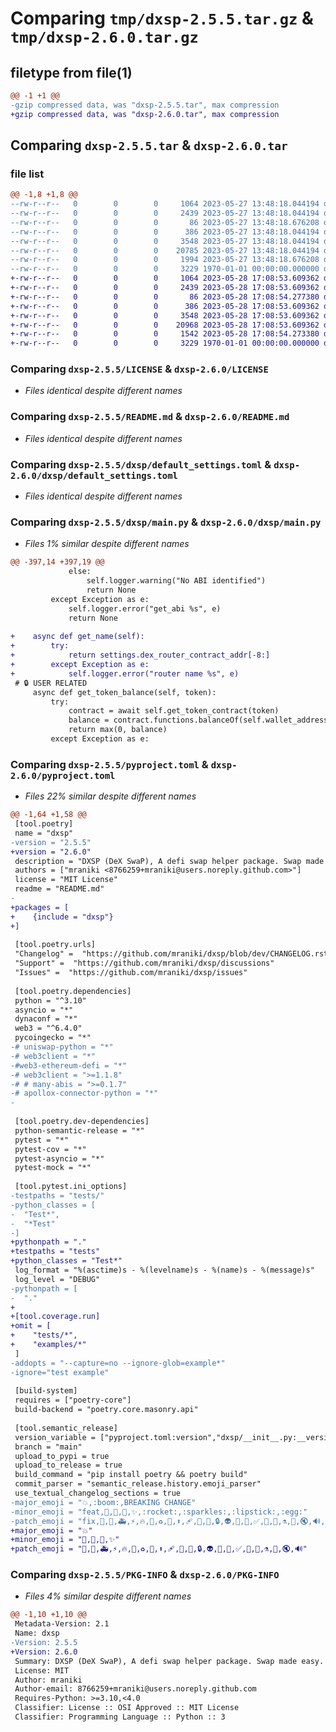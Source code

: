 # Comparing `tmp/dxsp-2.5.5.tar.gz` & `tmp/dxsp-2.6.0.tar.gz`

## filetype from file(1)

```diff
@@ -1 +1 @@
-gzip compressed data, was "dxsp-2.5.5.tar", max compression
+gzip compressed data, was "dxsp-2.6.0.tar", max compression
```

## Comparing `dxsp-2.5.5.tar` & `dxsp-2.6.0.tar`

### file list

```diff
@@ -1,8 +1,8 @@
--rw-r--r--   0        0        0     1064 2023-05-27 13:48:18.044194 dxsp-2.5.5/LICENSE
--rw-r--r--   0        0        0     2439 2023-05-27 13:48:18.044194 dxsp-2.5.5/README.md
--rw-r--r--   0        0        0       86 2023-05-27 13:48:18.676208 dxsp-2.5.5/dxsp/__init__.py
--rw-r--r--   0        0        0      386 2023-05-27 13:48:18.044194 dxsp-2.5.5/dxsp/config.py
--rw-r--r--   0        0        0     3548 2023-05-27 13:48:18.044194 dxsp-2.5.5/dxsp/default_settings.toml
--rw-r--r--   0        0        0    20785 2023-05-27 13:48:18.044194 dxsp-2.5.5/dxsp/main.py
--rw-r--r--   0        0        0     1994 2023-05-27 13:48:18.676208 dxsp-2.5.5/pyproject.toml
--rw-r--r--   0        0        0     3229 1970-01-01 00:00:00.000000 dxsp-2.5.5/PKG-INFO
+-rw-r--r--   0        0        0     1064 2023-05-28 17:08:53.609362 dxsp-2.6.0/LICENSE
+-rw-r--r--   0        0        0     2439 2023-05-28 17:08:53.609362 dxsp-2.6.0/README.md
+-rw-r--r--   0        0        0       86 2023-05-28 17:08:54.277380 dxsp-2.6.0/dxsp/__init__.py
+-rw-r--r--   0        0        0      386 2023-05-28 17:08:53.609362 dxsp-2.6.0/dxsp/config.py
+-rw-r--r--   0        0        0     3548 2023-05-28 17:08:53.609362 dxsp-2.6.0/dxsp/default_settings.toml
+-rw-r--r--   0        0        0    20968 2023-05-28 17:08:53.609362 dxsp-2.6.0/dxsp/main.py
+-rw-r--r--   0        0        0     1542 2023-05-28 17:08:54.273380 dxsp-2.6.0/pyproject.toml
+-rw-r--r--   0        0        0     3229 1970-01-01 00:00:00.000000 dxsp-2.6.0/PKG-INFO
```

### Comparing `dxsp-2.5.5/LICENSE` & `dxsp-2.6.0/LICENSE`

 * *Files identical despite different names*

### Comparing `dxsp-2.5.5/README.md` & `dxsp-2.6.0/README.md`

 * *Files identical despite different names*

### Comparing `dxsp-2.5.5/dxsp/default_settings.toml` & `dxsp-2.6.0/dxsp/default_settings.toml`

 * *Files identical despite different names*

### Comparing `dxsp-2.5.5/dxsp/main.py` & `dxsp-2.6.0/dxsp/main.py`

 * *Files 1% similar despite different names*

```diff
@@ -397,14 +397,19 @@
             else:
                 self.logger.warning("No ABI identified")
                 return None
         except Exception as e:
             self.logger.error("get_abi %s", e)
             return None
 
+    async def get_name(self):
+        try:
+            return settings.dex_router_contract_addr[-8:]
+        except Exception as e:
+            self.logger.error("router name %s", e)
 # 🔒 USER RELATED
     async def get_token_balance(self, token):
         try:
             contract = await self.get_token_contract(token)
             balance = contract.functions.balanceOf(self.wallet_address).call()
             return max(0, balance)
         except Exception as e:
```

### Comparing `dxsp-2.5.5/pyproject.toml` & `dxsp-2.6.0/pyproject.toml`

 * *Files 22% similar despite different names*

```diff
@@ -1,64 +1,58 @@
 [tool.poetry]
 name = "dxsp"
-version = "2.5.5"
+version = "2.6.0"
 description = "DXSP (DeX SwaP), A defi swap helper package. Swap made easy."
 authors = ["mraniki <8766259+mraniki@users.noreply.github.com>"]
 license = "MIT License"
 readme = "README.md"
-
+packages = [
+    {include = "dxsp"}
+]
 
 [tool.poetry.urls]
 "Changelog" =  "https://github.com/mraniki/dxsp/blob/dev/CHANGELOG.rst"
 "Support" =  "https://github.com/mraniki/dxsp/discussions"
 "Issues" =  "https://github.com/mraniki/dxsp/issues"
 
 [tool.poetry.dependencies]
 python = "^3.10"
 asyncio = "*"
 dynaconf = "*"
 web3 = "^6.4.0"
 pycoingecko = "*"
-# uniswap-python = "*"
-# web3client = "*"
-#web3-ethereum-defi = "*"
-# web3client = ">=1.1.8"
-# # many-abis = ">=0.1.7"
-# apollox-connector-python = "*"
-
 
 [tool.poetry.dev-dependencies]
 python-semantic-release = "*"
 pytest = "*"
 pytest-cov = "*"
 pytest-asyncio = "*"
 pytest-mock = "*"
 
 [tool.pytest.ini_options]
-testpaths = "tests/"
-python_classes = [
-  "Test*",
-  "*Test"
-]
+pythonpath = "."
+testpaths = "tests"
+python_classes = "Test*"
 log_format = "%(asctime)s - %(levelname)s - %(name)s - %(message)s"
 log_level = "DEBUG"
-pythonpath = [
-  "."
+
+[tool.coverage.run]
+omit = [
+    "tests/*",
+    "examples/*"
 ]
-addopts = "--capture=no --ignore-glob=example*"
-ignore="test example"
 
 [build-system]
 requires = ["poetry-core"]
 build-backend = "poetry.core.masonry.api"
 
 [tool.semantic_release]
 version_variable = ["pyproject.toml:version","dxsp/__init__.py:__version__"]
 branch = "main"
 upload_to_pypi = true
 upload_to_release = true
 build_command = "pip install poetry && poetry build"
 commit_parser = "semantic_release.history.emoji_parser"
 use_textual_changelog_sections = true
-major_emoji = "💥,:boom:,BREAKING CHANGE"
-minor_emoji = "feat,🥚,🚀,💄,✨,:rocket:,:sparkles:,:lipstick:,:egg:"
-patch_emoji = "fix,🎨,🐛,🚑,⚡,🔥,🚨,♻️,🔧,⬆️,🩹,👷,📝,🔒,👽,💬,🥅,✅,🐳,🙈,⚗️,🧐,🔇,🔊,:mute:,:loud_sound:,:monocle_face:,:alembic:,:see_no_evil:,:white_check_mark:,:arrow_up:,:recycle:,:fire,:whale:,:art:,:ambulance:,:lock:,:arrow_up:,:bug:,:zap:,:goal_net:,:alien:,:speech_balloon:,:rotating_light:,:construction_worker:"
+major_emoji = "💥"
+minor_emoji = "🥚,🚀,💄,✨"
+patch_emoji = "🎨,🐛,🚑,⚡,🔥,🚨,♻️,🔧,⬆️,🩹,👷,📝,🔒,👽,💬,🥅,✅,🐳,🙈,⚗️,🧐,🔇,🔊"
```

### Comparing `dxsp-2.5.5/PKG-INFO` & `dxsp-2.6.0/PKG-INFO`

 * *Files 4% similar despite different names*

```diff
@@ -1,10 +1,10 @@
 Metadata-Version: 2.1
 Name: dxsp
-Version: 2.5.5
+Version: 2.6.0
 Summary: DXSP (DeX SwaP), A defi swap helper package. Swap made easy.
 License: MIT
 Author: mraniki
 Author-email: 8766259+mraniki@users.noreply.github.com
 Requires-Python: >=3.10,<4.0
 Classifier: License :: OSI Approved :: MIT License
 Classifier: Programming Language :: Python :: 3
```

